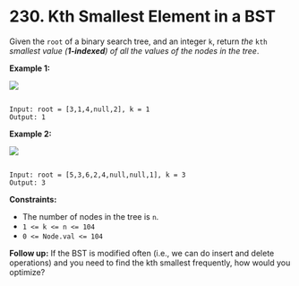 # 230. Kth Smallest Element in a BST

Given the `root` of a binary search tree, and an integer `k`, return *the* `kth` *smallest value (**1-indexed**) of all the values of the nodes in the tree*.

**Example 1:**

![](https://assets.leetcode.com/uploads/2021/01/28/kthtree1.jpg)

```

Input: root = [3,1,4,null,2], k = 1
Output: 1

```

**Example 2:**

![](https://assets.leetcode.com/uploads/2021/01/28/kthtree2.jpg)

```

Input: root = [5,3,6,2,4,null,null,1], k = 3
Output: 3

```

**Constraints:**

* The number of nodes in the tree is `n`.
* `1 <= k <= n <= 104`
* `0 <= Node.val <= 104`

**Follow up:** If the BST is modified often (i.e., we can do insert and delete operations) and you need to find the kth smallest frequently, how would you optimize?